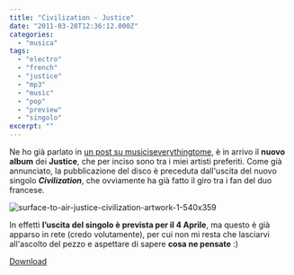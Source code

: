 ```yaml
---
title: "Civilization - Justice"
date: "2011-03-28T12:36:12.000Z"
categories: 
  - "musica"
tags: 
  - "electro"
  - "french"
  - "justice"
  - "mp3"
  - "music"
  - "pop"
  - "preview"
  - "singolo"
excerpt: ""
---
```


Ne ho già parlato in [un post su musiciseverythingtome](http://musiciseverythingtome.com/surface-to-air-x-justice-artwork-aspettando-civilization/ "urface to Air x Justice: Artwork aspettando “Civilization”"), è in arrivo il **nuovo album** dei **Justice**, che per inciso sono tra i miei artisti preferiti. Come già annunciato, la pubblicazione del disco è preceduta dall'uscita del nuovo singolo _**Civilization**_, che ovviamente ha già fatto il giro tra i fan del duo francese.

![](https://enricodeleo.s3.eu-south-1.amazonaws.com/uploads/2011/03/surface-to-air-justice-civilization-artwork-1-540x359.jpg" "surface-to-air-justice-civilization-artwork-1-540x359")

In effetti **l’uscita del singolo è prevista per il 4 Aprile**, ma questo è già apparso in rete (credo volutamente), per cui non mi resta che lasciarvi all'ascolto del pezzo e aspettare di sapere **cosa ne pensate** :)

  [Download](http://groovebat.com/download/lxj.mp3)
